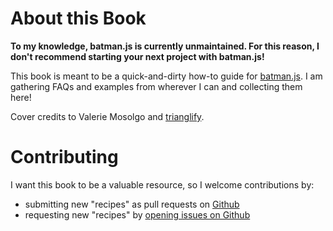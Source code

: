 # About this Book

__To my knowledge, batman.js is currently unmaintained. For this reason, I don't recommend starting your next project with batman.js!__

This book is meant to be a quick-and-dirty how-to guide for [batman.js](http://batmanjs.org). I am gathering FAQs and examples from wherever I can and collecting them here!

Cover credits to Valerie Mosolgo and [trianglify](http://qrohlf.com/trianglify/).

# Contributing

I want this book to be a valuable resource, so I welcome contributions by:

- submitting new "recipes" as pull requests on [Github](https://github.com/rmosolgo/batmanjs-cookbook)
- requesting new "recipes" by [opening issues on Github](https://github.com/rmosolgo/batmanjs-cookbook/issues)
